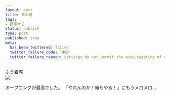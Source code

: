```yaml
---
layout: post
title: 武士道
tags:
- 携帯から
status: publish
type: post
published: true
meta:
  has_been_twittered: failed
  twitter_failure_code: '400'
  twitter_failure_reason: Settings do not permit the auto-tweeting of old posts
---
```

<div class="caption">ふう着席</div>
<div class="photo"><img src="http://wo.skr.jp/images/uploads/blog-photo-1162710443.08-0.jpg" /></div>

<!--more-->
オープニングが最高でした。
「やれんのか！俺もやる！」にもうメロメロ…
